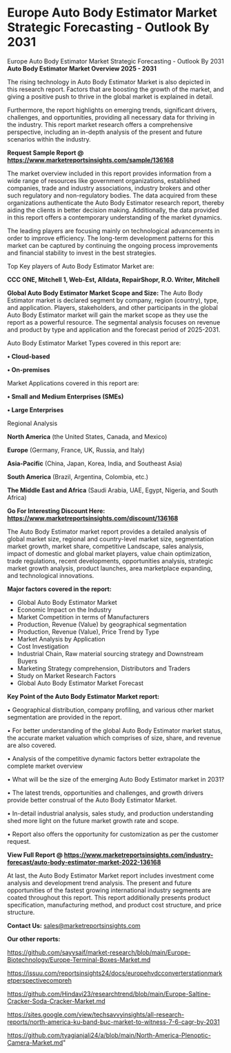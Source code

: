 # Europe Auto Body Estimator Market Strategic Forecasting - Outlook By 2031
Europe Auto Body Estimator Market Strategic Forecasting - Outlook By 2031
<Strong> Auto Body Estimator Market Overview 2025 - 2031</strong>

The rising technology in Auto Body Estimator Market is also depicted in this research report. Factors that are boosting the growth of the market, and giving a positive push to thrive in the global market is explained in detail.

Furthermore, the report highlights on emerging trends, significant drivers, challenges, and opportunities, providing all necessary data for thriving in the industry. This report market research offers a comprehensive perspective, including an in-depth analysis of the present and future scenarios within the industry.

<strong>Request Sample Report @ <a href=https://www.marketreportsinsights.com/sample/136168>https://www.marketreportsinsights.com/sample/136168</a></strong>

The market overview included in this report provides information from a wide range of resources like government organizations, established companies, trade and industry associations, industry brokers and other such regulatory and non-regulatory bodies. The data acquired from these organizations authenticate the Auto Body Estimator research report, thereby aiding the clients in better decision making. Additionally, the data provided in this report offers a contemporary understanding of the market dynamics.

The leading players are focusing mainly on technological advancements in order to improve efficiency. The long-term development patterns for this market can be captured by continuing the ongoing process improvements and financial stability to invest in the best strategies.

Top Key players of Auto Body Estimator Market are:

<strong>CCC ONE, Mitchell 1, Web-Est, Alldata, RepairShopr, R.O. Writer, Mitchell</strong>

<strong><b>Global Auto Body Estimator Market Scope and Size:</b></strong>
The Auto Body Estimator market is declared segment by company, region (country), type, and application. Players, stakeholders, and other participants in the global Auto Body Estimator market will gain the market scope as they use the report as a powerful resource. The segmental analysis focuses on revenue and product by type and application and the forecast period of 2025-2031.

Auto Body Estimator Market Types covered in this report are:

<strong>• Cloud-based

• On-premises</strong>

Market Applications covered in this report are:

<strong>• Small and Medium Enterprises (SMEs)

• Large Enterprises</strong> 

Regional Analysis

<strong>North America</strong> (the United States, Canada, and Mexico)

<strong>Europe</strong> (Germany, France, UK, Russia, and Italy)

<strong>Asia-Pacific</strong> (China, Japan, Korea, India, and Southeast Asia)

<strong>South America</strong> (Brazil, Argentina, Colombia, etc.)

<strong>The Middle East and Africa</strong> (Saudi Arabia, UAE, Egypt, Nigeria, and South Africa)

<strong>Go For Interesting Discount Here: <a href=https://www.marketreportsinsights.com/discount/136168>https://www.marketreportsinsights.com/discount/136168</a></strong>

The Auto Body Estimator market report provides a detailed analysis of global market size, regional and country-level market size, segmentation market growth, market share, competitive Landscape, sales analysis, impact of domestic and global market players, value chain optimization, trade regulations, recent developments, opportunities analysis, strategic market growth analysis, product launches, area marketplace expanding, and technological innovations.

<strong><b>Major factors covered in the report:</b></strong>
<ul>
  <li>Global Auto Body Estimator Market </li>
  <li>Economic Impact on the Industry</li>
  <li>Market Competition in terms of Manufacturers</li>
  <li>Production, Revenue (Value) by geographical segmentation</li>
  <li>Production, Revenue (Value), Price Trend by Type</li>
  <li>Market Analysis by Application</li>
  <li>Cost Investigation</li>
  <li>Industrial Chain, Raw material sourcing strategy and Downstream Buyers</li>
  <li>Marketing Strategy comprehension, Distributors and Traders</li>
  <li>Study on Market Research Factors</li>
  <li>Global Auto Body Estimator Market Forecast</li>
</ul>

<strong><b>Key Point of the Auto Body Estimator Market report:</b></strong>

• Geographical distribution, company profiling, and various other market segmentation are provided in the report.

• For better understanding of the global Auto Body Estimator market status, the accurate market valuation which comprises of size, share, and revenue are also covered.

• Analysis of the competitive dynamic factors better extrapolate the complete market overview

• What will be the size of the emerging Auto Body Estimator market in 2031?

• The latest trends, opportunities and challenges, and growth drivers provide better construal of the Auto Body Estimator Market.

• In-detail industrial analysis, sales study, and production understanding shed more light on the future market growth rate and scope.

• Report also offers the opportunity for customization as per the customer request.

<strong><b>View Full Report @ <a href=https://www.marketreportsinsights.com/industry-forecast/auto-body-estimator-market-2022-136168>https://www.marketreportsinsights.com/industry-forecast/auto-body-estimator-market-2022-136168</a></b></strong>


At last, the Auto Body Estimator Market report includes investment come analysis and development trend analysis. The present and future opportunities of the fastest growing international industry segments are coated throughout this report. This report additionally presents product specification, manufacturing method, and product cost structure, and price structure.

<strong>Contact Us:</strong>
sales@marketreportsinsights.com

<strong>Our other reports:</strong>

<a href=https://github.com/sayysaif/market-research/blob/main/Europe-Biotechnology/Europe-Terminal-Boxes-Market.md>https://github.com/sayysaif/market-research/blob/main/Europe-Biotechnology/Europe-Terminal-Boxes-Market.md</a>

<a href=https://issuu.com/reportsinsights24/docs/europehvdcconverterstationmarketperspectivecompreh>https://issuu.com/reportsinsights24/docs/europehvdcconverterstationmarketperspectivecompreh</a>

<a href=https://github.com/Hindavi23/researchtrend/blob/main/Europe-Saltine-Cracker-Soda-Cracker-Market.md>https://github.com/Hindavi23/researchtrend/blob/main/Europe-Saltine-Cracker-Soda-Cracker-Market.md</a>

<a href=https://sites.google.com/view/techsavvyinsights/all-research-reports/north-america-ku-band-buc-market-to-witness-7-6-cagr-by-2031>https://sites.google.com/view/techsavvyinsights/all-research-reports/north-america-ku-band-buc-market-to-witness-7-6-cagr-by-2031</a>

<a href=https://github.com/tyagianjali24/a/blob/main/North-America-Plenoptic-Camera-Market.md>https://github.com/tyagianjali24/a/blob/main/North-America-Plenoptic-Camera-Market.md</a>"
